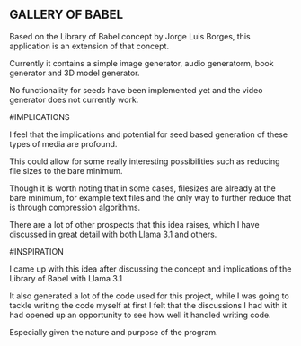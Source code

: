 ## GALLERY OF BABEL

Based on the Library of Babel concept by Jorge Luis Borges, this application is an extension of that concept.

Currently it contains a simple image generator, audio generatorm, book generator and 3D model generator.

No functionality for seeds have been implemented yet and the video generator does not currently work.

#IMPLICATIONS

I feel that the implications and potential for seed based generation of these types of media are profound.

This could allow for some really interesting possibilities such as reducing file sizes to the bare minimum.

Though it is worth noting that in some cases, filesizes are already at the bare minimum, for example text files and the only way to further reduce that is through compression algorithms.

There are a lot of other prospects that this idea raises, which I have discussed in great detail with both Llama 3.1 and others.

#INSPIRATION

I came up with this idea after discussing the concept and implications of the Library of Babel with Llama 3.1

It also generated a lot of the code used for this project, while I was going to tackle writing the code myself at first I felt that the discussions I had with it had opened up an opportunity to see how well it handled writing code.

Especially given the nature and purpose of the program.

